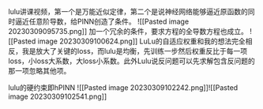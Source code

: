 lulu讲课视频，第一个是万能近似定律，第二个是说神经网络能够逼近原函数的同时逼近任意阶导数，给PINN创造了条件。
![[Pasted image 20230309095735.png]]
加一个冗余的条件，要求方程的全导数方程也成立。
![[Pasted image 20230309100624.png]]
LuLu的自适应权重和我的想法完全相反，我是放大了关键的loss，而lulu是均衡，先训练一步然后权重反比于每一项loss，小loss大系数，大loss小系数。此外Lulu说反问题可以先求解包含反问题的那一项忽略其他项。

lulu的硬约束即hPINN
![[Pasted image 20230309102242.png]]![[Pasted image 20230309102541.png]]
